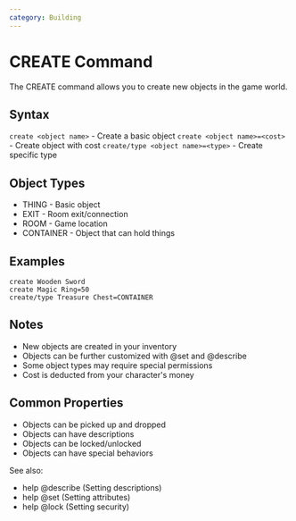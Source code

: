```yaml
---
category: Building
---
```

# CREATE Command

The CREATE command allows you to create new objects in the game world.

## Syntax
`create <object name>` - Create a basic object
`create <object name>=<cost>` - Create object with cost
`create/type <object name>=<type>` - Create specific type

## Object Types
* THING - Basic object
* EXIT - Room exit/connection
* ROOM - Game location
* CONTAINER - Object that can hold things

## Examples
```
create Wooden Sword
create Magic Ring=50
create/type Treasure Chest=CONTAINER
```

## Notes
* New objects are created in your inventory
* Objects can be further customized with @set and @describe
* Some object types may require special permissions
* Cost is deducted from your character's money

## Common Properties
* Objects can be picked up and dropped
* Objects can have descriptions
* Objects can be locked/unlocked
* Objects can have special behaviors

See also:
- help @describe (Setting descriptions)
- help @set (Setting attributes)
- help @lock (Setting security)

